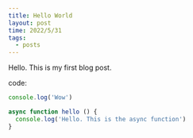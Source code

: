 ```yaml
---
title: Hello World
layout: post
time: 2022/5/31
tags:
  - posts
---
```


Hello. This is my first blog post.

code:
```javascript
console.log('Wow')

async function hello () {
  console.log('Hello. This is the async function')
}
```